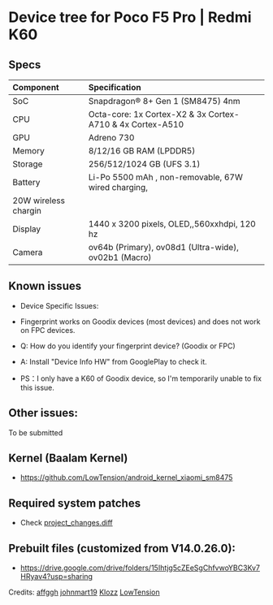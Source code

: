 # Device tree for Poco F5 Pro | Redmi K60


## Specs
| Component | Specification                                               |
|:----------|:------------------------------------------------------------|
| SoC       | Snapdragon® 8+ Gen 1 (SM8475) 4nm                           |
| CPU       | Octa-core: 1x Cortex-X2 & 3x Cortex-A710 & 4x Cortex-A510   |
| GPU       | Adreno 730                                                  |
| Memory    | 8/12/16 GB RAM (LPDDR5)                                     |
| Storage   | 256/512/1024 GB (UFS 3.1)                                   |
| Battery   | Li-Po 5500 mAh , non-removable, 67W wired charging,
              20W wireless chargin                                        |
| Display   | 1440 x 3200 pixels, OLED,,560xxhdpi, 120 hz                 |
| Camera    | ov64b (Primary), ov08d1 (Ultra-wide), ov02b1 (Macro)        |

## Known issues
- Device Specific Issues:
- Fingerprint works on Goodix devices (most devices) and does not work on FPC devices.
- Q: How do you identify your fingerprint device? (Goodix or FPC)
- A: Install "Device Info HW" from GooglePlay to check it.

- PS：I only have a K60 of Goodix device, so I'm temporarily unable to fix this issue.

## Other issues:
To be submitted

## Kernel (Baalam Kernel)
- https://github.com/LowTension/android_kernel_xiaomi_sm8475

## Required system patches
- Check [project_changes.diff](https://github.com/flakeforever/device_xiaomi_mondrian/blob/main/project_changes.diff)

## Prebuilt files (customized from V14.0.26.0):
- https://drive.google.com/drive/folders/15Ihtjg5cZEeSgChfvwoYBC3Kv7HRyav4?usp=sharing


Credits: 
    [affggh](https://github.com/affggh)
    [johnmart19](https://github.com/johnmart19)
    [Klozz](https://github.com/Klozz)
    [LowTension](https://github.com/LowTension)

    
    
    
